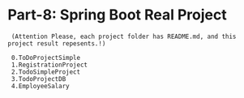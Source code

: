 #                                           Part-8: Spring Boot Real Project 
     (Attention Please, each project folder has README.md, and this project result repesents.!)

     0.ToDoProjectSimple
     1.RegistrationProject
     2.TodoSimpleProject
     3.TodoProjectDB
     4.EmployeeSalary
